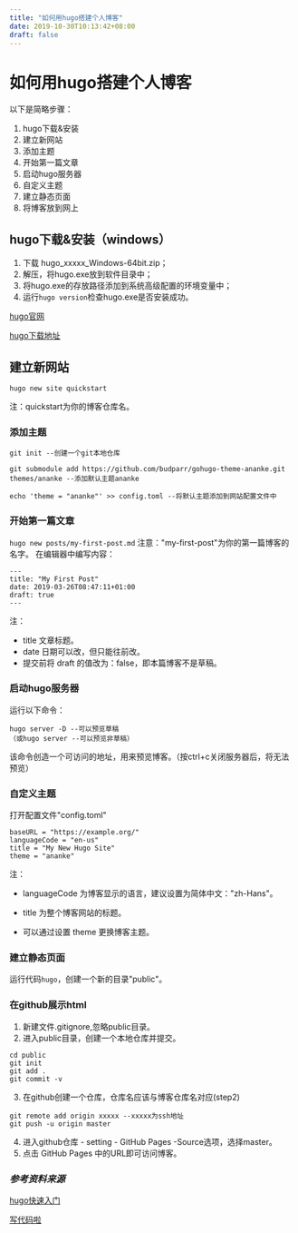 ```yaml
---
title: "如何用hugo搭建个人博客"
date: 2019-10-30T10:13:42+08:00
draft: false
---
```


# 如何用hugo搭建个人博客

以下是简略步骤：
1. hugo下载&安装
2. 建立新网站
3. 添加主题
4. 开始第一篇文章
5. 启动hugo服务器
6. 自定义主题
7. 建立静态页面
8. 将博客放到网上

## hugo下载&安装（windows）

1. 下载 hugo_xxxxx_Windows-64bit.zip；
2. 解压，将hugo.exe放到软件目录中；
3. 将hugo.exe的存放路径添加到系统高级配置的环境变量中；
4. 运行`hugo version`检查hugo.exe是否安装成功。

[hugo官网](https://gohugo.io/getting-started/installing)

[hugo下载地址](https://github.com/gohugoio/hugo/releases)

## 建立新网站

`hugo new site quickstart`

注：quickstart为你的博客仓库名。

### 添加主题

```
git init --创建一个git本地仓库

git submodule add https://github.com/budparr/gohugo-theme-ananke.git themes/ananke --添加默认主题ananke

echo 'theme = "ananke"' >> config.toml --将默认主题添加到网站配置文件中
```
### 开始第一篇文章
`hugo new posts/my-first-post.md`
注意："my-first-post"为你的第一篇博客的名字。
在编辑器中编写内容：
```
---
title: "My First Post"
date: 2019-03-26T08:47:11+01:00
draft: true
---
```
注：
* title 文章标题。
* date 日期可以改，但只能往前改。
* 提交前将 draft 的值改为：false，即本篇博客不是草稿。
### 启动hugo服务器
运行以下命令：
```
hugo server -D --可以预览草稿
（或hugo server --可以预览非草稿）
```
该命令创造一个可访问的地址，用来预览博客。（按ctrl+c关闭服务器后，将无法预览）
### 自定义主题
打开配置文件"config.toml"
```
baseURL = "https://example.org/"
languageCode = "en-us"
title = "My New Hugo Site"
theme = "ananke"
```
注：

* languageCode 为博客显示的语言，建议设置为简体中文："zh-Hans"。


* title 为整个博客网站的标题。


* 可以通过设置 theme 更换博客主题。

### 建立静态页面

运行代码`hugo`，创建一个新的目录"public"。

### 在github展示html
1. 新建文件.gitignore,忽略public目录。
2. 进入public目录，创建一个本地仓库并提交。
```
cd public
git init
git add .
git commit -v
```
3. 在github创建一个仓库，仓库名应该与博客仓库名对应(step2)

```
git remote add origin xxxxx --xxxxx为ssh地址
git push -u origin master
```
4. 进入github仓库 - setting - GitHub Pages -Source选项，选择master。
5. 点击 GitHub Pages 中的URL即可访问博客。

### *参考资料来源*
[hugo快速入门](https://gohugo.io/getting-started/quick-start/)

[写代码啦](https://xiedaimala.com/tasks/4750e955-a081-480b-9a77-c109e75eba23)